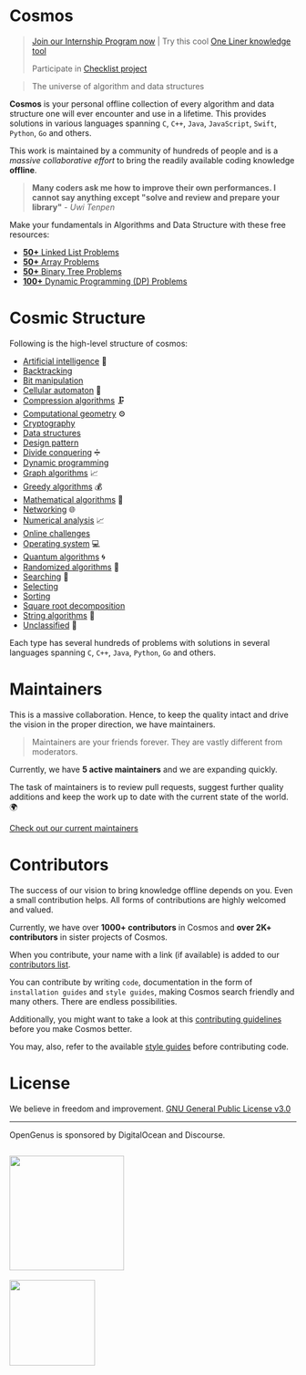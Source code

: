 # Cosmos

> [Join our Internship Program now](http://internship.opengenus.org/) | Try this cool [One Liner knowledge tool](https://iq.opengenus.org/one/)
>
> Participate in [Checklist project](https://github.com/OpenGenus/checklist)

> The universe of algorithm and data structures

**Cosmos** is your personal offline collection of every algorithm and data structure one will ever encounter and use in a lifetime. This provides solutions in various languages spanning `C`, `C++`, `Java`, `JavaScript`, `Swift`, `Python`, `Go` and others.

This work is maintained by a community of hundreds of people and is a _massive collaborative effort_ to bring the readily available coding knowledge **offline**.

> **Many coders ask me how to improve their own performances. I cannot say anything except "solve and review and prepare your library"** - _Uwi Tenpen_

Make your fundamentals in Algorithms and Data Structure with these free resources:

* [**50+** Linked List Problems](https://iq.opengenus.org/list-of-linked-list-problems/)
* [**50+** Array Problems](https://iq.opengenus.org/list-of-array-problems/)
* [**50+** Binary Tree Problems](https://iq.opengenus.org/list-of-binary-tree-problems/)
* [**100+** Dynamic Programming (DP) Problems](https://iq.opengenus.org/list-of-dynamic-programming-problems/)

# Cosmic Structure

Following is the high-level structure of cosmos:
* [Artificial intelligence](/code/artificial_intelligence) :robot:
* [Backtracking](/code/backtracking)
* [Bit manipulation](/code/bit_manipulation)
* [Cellular automaton](/code/cellular_automaton) 🐚
* [Compression algorithms](/code/compression) 🗜️
* [Computational geometry](/code/computational_geometry) :gear:
* [Cryptography](/code/cryptography)
* [Data structures](/code/data_structures)
* [Design pattern](/code/design_pattern)
* [Divide conquering](/code/divide_conquer) ➗
* [Dynamic programming](/code/dynamic_programming)
* [Graph algorithms](/code/graph_algorithms) 📈
* [Greedy algorithms](/code/greedy_algorithms) 💰
* [Mathematical algorithms](/code/mathematical_algorithms)  :1234:
* [Networking](/code/networking)  :globe_with_meridians:
* [Numerical analysis](/code/numerical_analysis)  :chart_with_upwards_trend:
* [Online challenges](/code/online_challenges)
* [Operating system](/code/operating_system) 💻
* [Quantum algorithms](/code/quantum_algorithms)  :cyclone:
* [Randomized algorithms](/code/randomized_algorithms)  :slot_machine:
* [Searching](/code/search) 🔎
* [Selecting](/code/selection_algorithms)
* [Sorting](/code/sorting)
* [Square root decomposition](/code/square_root_decomposition)
* [String algorithms](/code/string_algorithms) 🧵
* [Unclassified](/code/unclassified) 👻

Each type has several hundreds of problems with solutions in several languages spanning `C`, `C++`, `Java`, `Python`, `Go` and others.

# Maintainers

This is a massive collaboration. Hence, to keep the quality intact and drive the vision in the proper direction, we have maintainers.

> Maintainers are your friends forever. They are vastly different from moderators.

Currently, we have **5 active maintainers** and we are expanding quickly.

The task of maintainers is to review pull requests, suggest further quality additions and keep the work up to date with the current state of the world. 🌍

[Check out our current maintainers](https://github.com/OpenGenus/cosmos/wiki/maintainers)

# Contributors

The success of our vision to bring knowledge offline depends on you. Even a small contribution helps. All forms of contributions are highly welcomed and valued.

Currently, we have over **1000+ contributors** in Cosmos and **over 2K+ contributors** in sister projects of Cosmos.

When you contribute, your name with a link (if available) is added to our [contributors list](https://github.com/OpenGenus/cosmos/wiki/contributors).

You can contribute by writing `code`, documentation in the form of `installation guides` and `style guides`, making Cosmos search friendly and many others. There are endless possibilities.

Additionally, you might want to take a look at this [contributing guidelines](https://github.com/OpenGenus/cosmos/wiki/contribute) before you make Cosmos better.

You may, also, refer to the available [style guides](/guides/coding_style) before contributing code.

# License

We believe in freedom and improvement. [GNU General Public License v3.0](https://github.com/OpenGenus/cosmos/blob/master/LICENSE)

---

OpenGenus is sponsored by DigitalOcean and Discourse.

<p style="float: left;">
  <a href="https://www.digitalocean.com/">
    <img src="https://opensource.nyc3.cdn.digitaloceanspaces.com/attribution/assets/SVG/DO_Logo_horizontal_blue.svg" width="201px">
  </a>
  <br>
  <br><img src="https://github.com/OpenGenus/cosmos/assets/10634210/b6d7640b-9a98-45e2-a293-f11725cec6f9" width="150px">
</p>
